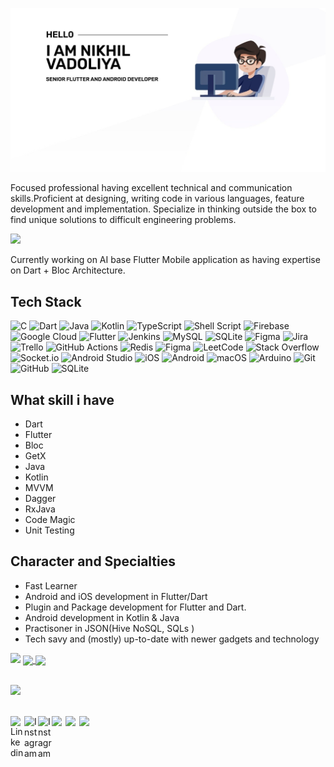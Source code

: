 
  ![Nikhil profile](https://raw.githubusercontent.com/NikhilVadoliya/NikhilVadoliya/master/profile.jpg)



Focused professional having excellent technical and communication skills.Proficient at designing, writing code in various languages, feature development and implementation. Specialize in thinking outside the box to find unique solutions to difficult engineering problems.

[![](https://visitcount.itsvg.in/api?id=NikhilVadoliya&icon=0&color=12)](https://visitcount.itsvg.in)

Currently working on AI base Flutter Mobile application as having expertise on Dart + Bloc Architecture.

## Tech Stack
![C](https://img.shields.io/badge/c-%2300599C.svg?style=for-the-badge&logo=c&logoColor=white) ![Dart](https://img.shields.io/badge/dart-%230175C2.svg?style=for-the-badge&logo=dart&logoColor=white) ![Java](https://img.shields.io/badge/java-%23ED8B00.svg?style=for-the-badge&logo=java&logoColor=white) ![Kotlin](https://img.shields.io/badge/kotlin-%230095D5.svg?style=for-the-badge&logo=kotlin&logoColor=white) ![TypeScript](https://img.shields.io/badge/typescript-%23007ACC.svg?style=for-the-badge&logo=typescript&logoColor=white) ![Shell Script](https://img.shields.io/badge/shell_script-%23121011.svg?style=for-the-badge&logo=gnu-bash&logoColor=white) ![Firebase](https://img.shields.io/badge/firebase-%23039BE5.svg?style=for-the-badge&logo=firebase) ![Google Cloud](https://img.shields.io/badge/Google%20Cloud-%234285F4.svg?style=for-the-badge&logo=google-cloud&logoColor=white) ![Flutter](https://img.shields.io/badge/Flutter-%2302569B.svg?style=for-the-badge&logo=Flutter&logoColor=white) ![Jenkins](https://img.shields.io/badge/jenkins-%232C5263.svg?style=for-the-badge&logo=jenkins&logoColor=white) ![MySQL](https://img.shields.io/badge/mysql-%2300f.svg?style=for-the-badge&logo=mysql&logoColor=white) ![SQLite](https://img.shields.io/badge/sqlite-%2307405e.svg?style=for-the-badge&logo=sqlite&logoColor=white) 	![Figma](https://img.shields.io/badge/figma-%23F24E1E.svg?style=for-the-badge&logo=figma&logoColor=white) ![Jira](https://img.shields.io/badge/jira-%230A0FFF.svg?style=for-the-badge&logo=jira&logoColor=white) ![Trello](https://img.shields.io/badge/Trello-%23026AA7.svg?style=for-the-badge&logo=Trello&logoColor=white) ![GitHub Actions](https://img.shields.io/badge/github%20actions-%232671E5.svg?style=for-the-badge&logo=githubactions&logoColor=white) ![Redis](https://img.shields.io/badge/redis-%23DD0031.svg?style=for-the-badge&logo=redis&logoColor=white) ![Figma](https://img.shields.io/badge/figma-%23F24E1E.svg?style=for-the-badge&logo=figma&logoColor=white) ![LeetCode](https://img.shields.io/badge/LeetCode-000000?style=for-the-badge&logo=LeetCode&logoColor=#d16c06) ![Stack Overflow](https://img.shields.io/badge/-Stackoverflow-FE7A16?style=for-the-badge&logo=stack-overflow&logoColor=white) ![Socket.io](https://img.shields.io/badge/Socket.io-black?style=for-the-badge&logo=socket.io&badgeColor=010101) ![Android Studio](https://img.shields.io/badge/Android%20Studio-3DDC84.svg?style=for-the-badge&logo=android-studio&logoColor=white) ![iOS](https://img.shields.io/badge/iOS-000000?style=for-the-badge&logo=ios&logoColor=white) ![Android](https://img.shields.io/badge/Android-3DDC84?style=for-the-badge&logo=android&logoColor=white) ![macOS](https://img.shields.io/badge/mac%20os-000000?style=for-the-badge&logo=macos&logoColor=F0F0F0) 	![Arduino](https://img.shields.io/badge/-Arduino-00979D?style=for-the-badge&logo=Arduino&logoColor=white) ![Git](https://img.shields.io/badge/git-%23F05033.svg?style=for-the-badge&logo=git&logoColor=white) ![GitHub](https://img.shields.io/badge/github-%23121011.svg?style=for-the-badge&logo=github&logoColor=white) ![SQLite](https://img.shields.io/badge/SQLite-07405E?style=for-the-badge&logo=sqlite&logoColor=white) 



## **What skill i have**
 
 - Dart
 - Flutter
 - Bloc
 - GetX
 - Java
 - Kotlin
 - MVVM
 - Dagger
 - RxJava
 - Code Magic
 - Unit Testing 
 
 ## **Character and Specialties**
 - Fast Learner
 - Android and iOS development in Flutter/Dart
 - Plugin and Package development for Flutter and Dart.
 - Android development in Kotlin & Java
 - Practisoner in JSON(Hive NoSQL, SQLs )
 - Tech savy and (mostly) up-to-date with newer gadgets and technology


![](https://github-profile-summary-cards.vercel.app/api/cards/profile-details?username=NikhilVadoliya&theme=github)
<a href="https://github.com/NikhilVadoliya/NikhilVadoliya">
<img align="center" src ="https://github-readme-stats.vercel.app/api?username=NikhilVadoliya&&show_icons=true&title_color=212121&icon_color=757575&hide=issues&text_color=424242&bg_color=ffffff"/>
</a>
<a href="https://github.com/NikhilVadoliya/NikhilVadoliya">
<img align="center" src="https://github-readme-stats.vercel.app/api/top-langs/?username=NikhilVadoliya&layout=compact&title_color=212121"/>
 </a>
<br/>
<br/>

![](https://github-readme-streak-stats.herokuapp.com/?user=NikhilVadoliya&theme=city_light&hide_border=false)
<br/>
<br/>



<a href="https://in.linkedin.com/in/nikhil-vadoliya-8882459b">
  <img align="left" alt="Linkedin" width="22px" src="https://cdn.jsdelivr.net/npm/simple-icons@v3/icons/linkedin.svg" />
</a>
<a href="https://www.instagram.com/nikhil_vadoliya/">
  <img align="left" alt="Instagram" width="22px" src="https://cdn.jsdelivr.net/npm/simple-icons@v3/icons/instagram.svg" />
</a>
<a href="https://www.facebook.com/nikhil.vadoliya.9">
  <img align="left" alt="Instagram" width="22px" src="https://cdn.jsdelivr.net/npm/simple-icons@3.2.0/icons/facebook.svg" />
</a>
<a href="https://stackoverflow.com/users/9512756/nikhil-vadoliya">
  <img align="left" width="22px" src="https://cdn.jsdelivr.net/npm/simple-icons@v3/icons/stackoverflow.svg" />
</a>
<a href="mailto:vadoliya.nikhil99@gmail.com">
  <img align="left"  width="22px" src="https://cdn.jsdelivr.net/npm/simple-icons@v3/icons/gmail.svg" />
</a>
<a href="https://medium.com/@vadoliya.nikhil99">
  <img align="left"  width="22px" src="https://cdn.jsdelivr.net/npm/simple-icons@v3/icons/medium.svg" />
</a>


